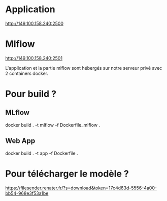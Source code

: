 # Application

http://149.100.158.240:2500

# Mlflow

http://149.100.158.240:2501

L'application et la partie mlflow sont hébergés sur notre serveur privé avec 2 containers docker.

# Pour build ?

## MLflow
docker build . -t mlflow -f Dockerfile_mlflow .

## Web App
docker build . -t app -f Dockerfile .

# Pour télécharger le modèle ?

https://filesender.renater.fr/?s=download&token=17c4d63d-5556-4a00-bb54-968e3f53a1be